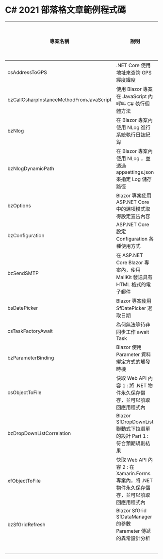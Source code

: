 # C# 2021 部落格文章範例程式碼

|專案名稱|說明|部落格網址|
|-|-|-|
|csAddressToGPS|.NET Core 使用地址來查詢 GPS 經度緯度||
|bzCallCsharpInstanceMethodFromJavaScript|使用 Blazor 專案在 JavaScript 內呼叫 C# 執行個體方法||
|bzNlog|在 Blazor 專案內使用 NLog 進行系統執行日誌紀錄||
|bzNlogDynamicPath|在 Blazor 專案內使用 NLog ，並透過 appsettings.json 來指定 Log 儲存路徑||
|bzOptions|Blazor 專案使用ASP.NET Core 中的選項模式取得設定宣告內容||
|bzConfiguration|ASP.NET Core 設定 Configuration 各種使用方式||
|bzSendSMTP|在 ASP.NET Core Blazor 專案內，使用 MailKit 發送具有 HTML 格式的電子郵件||
|bsDatePicker|Blazor 專案使用 SfDatePicker 選取日期||
|csTaskFactoryAwait|為何無法等待非同步工作 await Task||
|bzParameterBinding|Blazor 使用 Parameter 資料綁定方式的觸發時機||
|csObjectToFile|快取 Web API 內容 1 : 將 .NET 物件永久保存儲存，並可以讀取回應用程式內||
|bzDropDownListCorrelation|Blazor SfDropDownList 聯動式下拉選單的設計 Part 1 : 符合預期規劃結果||
|xfObjectToFile|快取 Web API 內容 2 : 在 Xamarin.Forms 專案內，將 .NET 物件永久保存儲存，並可以讀取回應用程式內||
|bzSfGridRefresh|Blazor SfGrid SfDataManager 的參數 Parameter 傳遞的異常設計分析||
||||
||||
||||
||||
||||
||||

